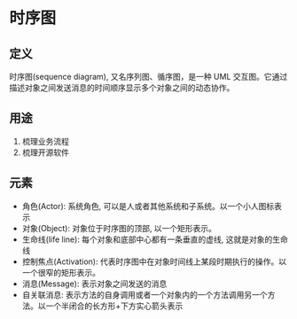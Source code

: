 # 时序图

## 定义

时序图(sequence diagram), 又名序列图、循序图，是一种 UML 交互图。它通过描述对象之间发送消息的时间顺序显示多个对象之间的动态协作。

## 用途

1. 梳理业务流程
2. 梳理开源软件

## 元素

- 角色(Actor): 系统角色, 可以是人或者其他系统和子系统。以一个小人图标表示
- 对象(Object): 对象位于时序图的顶部, 以一个矩形表示。
- 生命线(life line): 每个对象和底部中心都有一条垂直的虚线, 这就是对象的生命线
- 控制焦点(Activation): 代表时序图中在对象时间线上某段时期执行的操作。以一个很窄的矩形表示。
- 消息(Message): 表示对象之间发送的消息
- 自关联消息: 表示方法的自身调用或者一个对象内的一个方法调用另一个方法。以一个半闭合的长方形+下方实心箭头表示
